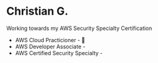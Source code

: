 # Christian G.
Working towards my AWS Security Specialty Certification
- AWS Cloud Practicioner - :construction:
- AWS Developer Associate -
- AWS Certified Security Specialty -

<!---
ChristianGobin/ChristianGobin is a ✨ special ✨ repository because its `README.md` (this file) appears on your GitHub profile.
You can click the Preview link to take a look at your changes.
--->
